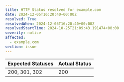 ```yaml
---
title: HTTP Status resolved for example.com
date: 2024-12-05T16:20:40+00:00Z
resolved: True
resolvedWhen: 2024-12-05T16:20:40+00:00Z
resolvedStartTime: 2024-10-25T21:09:43.191474+00:00
severity: notice
affected:
  - example.com
section: issue
---
```


| Expected Statuses | Actual Status  |
|-------------------|----------------|
| 200, 301, 302 | 200 |
